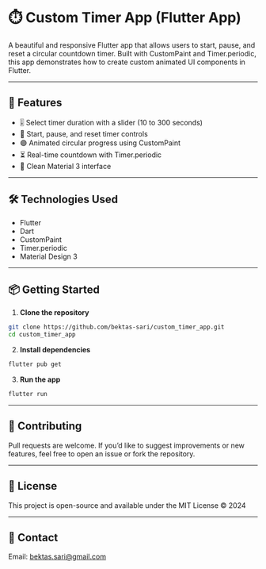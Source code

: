 # ⏱️ Custom Timer App (Flutter App)

A beautiful and responsive Flutter app that allows users to start, pause, and reset a circular countdown timer. 
Built with CustomPaint and Timer.periodic, this app demonstrates how to create custom animated UI components in Flutter.

---

## 🚀 Features

- 🎚️ Select timer duration with a slider (10 to 300 seconds)
- 🔁 Start, pause, and reset timer controls
- 🟣 Animated circular progress using CustomPaint
- ⏳ Real-time countdown with Timer.periodic
- 🎨 Clean Material 3 interface

---

## 🛠 Technologies Used

- Flutter  
- Dart  
- CustomPaint  
- Timer.periodic  
- Material Design 3

---

## 📦 Getting Started

1. **Clone the repository**

```bash
git clone https://github.com/bektas-sari/custom_timer_app.git
cd custom_timer_app
```

2. **Install dependencies**

```bash
flutter pub get
```

3. **Run the app**

```bash
flutter run
```

---

## 🤝 Contributing

Pull requests are welcome. If you’d like to suggest improvements or new features, feel free to open an issue or fork the repository.

---

## 📄 License

This project is open-source and available under the MIT License © 2024

---

## 📄 Contact

Email: bektas.sari@gmail.com

